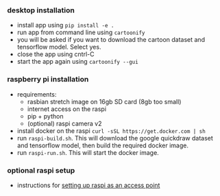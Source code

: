 ### desktop installation

- install app using `pip install -e .`
- run app from command line using `cartoonify`
- you will be asked if you want to download the cartoon dataset and tensorflow model. Select yes.
- close the app using cntrl-C
- start the app again using `cartoonify --gui`

### raspberry pi installation

- requirements:
    * rasbian stretch image on 16gb SD card (8gb too small)
    * internet access on the raspi
    * pip + python
    * (optional) raspi camera v2
- install docker on the raspi `curl -sSL https://get.docker.com | sh`
- run `raspi-build.sh`. This will download the google quickdraw dataset and tensorflow model,
then build the required docker image.
- run `raspi-run.sh`. This will start the docker image.

### optional raspi setup

- instructions for [setting up raspi as an access point](https://www.raspberrypi.org/documentation/configuration/wireless/access-point.md)

